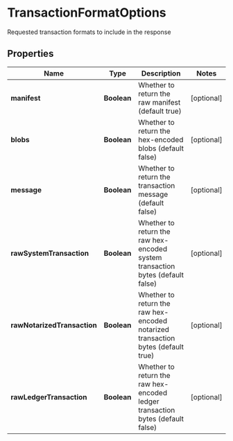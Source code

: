 

# TransactionFormatOptions

Requested transaction formats to include in the response

## Properties

| Name | Type | Description | Notes |
|------------ | ------------- | ------------- | -------------|
|**manifest** | **Boolean** | Whether to return the raw manifest (default true) |  [optional] |
|**blobs** | **Boolean** | Whether to return the hex-encoded blobs (default false) |  [optional] |
|**message** | **Boolean** | Whether to return the transaction message (default false) |  [optional] |
|**rawSystemTransaction** | **Boolean** | Whether to return the raw hex-encoded system transaction bytes (default false) |  [optional] |
|**rawNotarizedTransaction** | **Boolean** | Whether to return the raw hex-encoded notarized transaction bytes (default true) |  [optional] |
|**rawLedgerTransaction** | **Boolean** | Whether to return the raw hex-encoded ledger transaction bytes (default false) |  [optional] |



